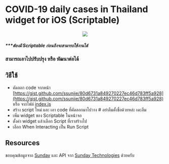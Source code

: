 # COVID-19 daily cases in Thailand widget for iOS (Scriptable)

<p  align="center">
  <img src="https://i.imgur.com/OGlDxhQ.png">
</p>

##### ***ต้องมี Scriptable ก่อนถึงจะสามารถใช้งานได้
### สามารถเอาไปปรับปรุง หรือ พัฒนาต่อได้

## วิธีใช้
- คัดลอก code จากหน้า [https://gist.github.com/ssuniie/80d6731a849270227ec46d783ff5a928](https://gist.github.com/ssuniie/80d6731a849270227ec46d783ff5a928) หรือ จากไฟล์ [index.js](https://github.com/ssuniie/COVID-19-Scriptable/blob/master/index.js)
- สร้าง script ใหม่ และ เอา code ที่คัดลอกมาไปวาง # อย่าลืมตั้งชื่อด้วยหล่ะ เดะลืม
- เพิ่ม widget ของ Scriptable ในหน้าจอ
- ตั้งค่า widget แล้วเลือก Script ที่เราสร้างไป
- เลือก When Interacting เป็น Run Script

## Resources
ขอบคุณข้อมูลจาก [Sunday](https://easysunday.com/labs-covid-19/) และ API จาก [Sunday Technologies](https://static.easysunday.com/covid-19/getTodayCases.json) ด้วยครับ

